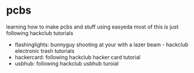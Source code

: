 # pcbs
learning how to make pcbs and stuff using easyeda
most of this is just following hackclub tutorials

* flashinglights: bunnyguy shooting at your with a lazer beam - hackclub electronic trash tutorials
* hackercard: following hackclub hacker card tutorial
* usbhub: following hackclub usbhub turoial
